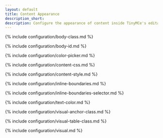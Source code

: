 ```yaml
---
layout: default
title: Content Appearance
description_short:
description: Configure the appearance of content inside TinyMCe's editable area.
---
```


{% include configuration/body-class.md %}

{% include configuration/body-id.md %}

{% include configuration/color-picker.md %}

{% include configuration/content-css.md %}

{% include configuration/content-style.md %}

{% include configuration/inline-boundaries.md %}

{% include configuration/inline-boundaries-selector.md %}

{% include configuration/text-color.md %}

{% include configuration/visual-anchor-class.md %}

{% include configuration/visual-table-class.md %}

{% include configuration/visual.md %}
